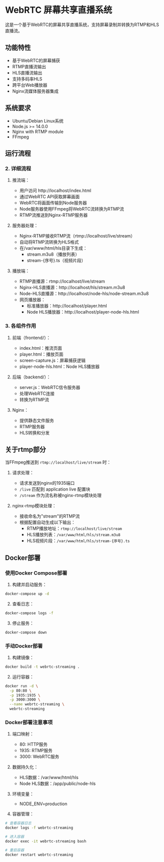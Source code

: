 # WebRTC 屏幕共享直播系统

这是一个基于WebRTC的屏幕共享直播系统，支持屏幕录制并转换为RTMP和HLS直播流。

## 功能特性

- 基于WebRTC的屏幕捕获
- RTMP直播流输出
- HLS直播流输出
- 支持多码率HLS
- 跨平台Web播放器
- Nginx流媒体服务器集成

## 系统要求

- Ubuntu/Debian Linux系统
- Node.js >= 14.0.0
- Nginx with RTMP module
- FFmpeg

## 运行流程


### 2. 详细流程

1. 推流端：
   - 用户访问 http://localhost/index.html
   - 通过WebRTC API获取屏幕画面
   - WebRTC将画面传输到Node服务器
   - Node服务器使用FFmpeg将WebRTC流转换为RTMP流
   - RTMP流推送到Nginx-RTMP服务器

2. 服务器处理：
   - Nginx-RTMP接收RTMP流（rtmp://localhost/live/stream）
   - 自动将RTMP流转换为HLS格式
   - 在/var/www/html/hls目录下生成：
     * stream.m3u8（播放列表）
     * stream-{序号}.ts（视频片段）

3. 播放端：
   - RTMP直播源：rtmp://localhost/live/stream
   - Nginx-HLS直播源：http://localhost/hls/stream.m3u8
   - Node-HLS直播源：http://localhost/node-hls/node-stream.m3u8
   - 网页播放器：
     * 标准播放器：http://localhost/player.html
     * Node HLS播放器：http://localhost/player-node-hls.html

### 3. 各组件作用

1. 前端（frontend/）：
   - index.html：推流页面
   - player.html：播放页面
   - screen-capture.js：屏幕捕获逻辑
   - player-node-hls.html：Node HLS播放器

2. 后端（backend/）：
   - server.js：WebRTC信令服务器
   - 处理WebRTC连接
   - 转换为RTMP流

3. Nginx：
   - 提供静态文件服务
   - RTMP服务器
   - HLS转换和分发


## 关于rtmp部分

当FFmpeg推送到 `rtmp://localhost/live/stream` 时：

1. 请求处理：
   - 请求发送到nginx的1935端口
   - `/live` 匹配到 application live 配置块
   - `/stream` 作为流名称被nginx-rtmp模块处理

2. nginx-rtmp模块处理：
   - 接收命名为"stream"的RTMP流
   - 根据配置自动生成以下输出：
     * RTMP播放地址：`rtmp://localhost/live/stream`
     * HLS播放列表：`/var/www/html/hls/stream.m3u8`
     * HLS视频片段：`/var/www/html/hls/stream-{序号}.ts`


## Docker部署

### 使用Docker Compose部署

1. 构建并启动服务：
```bash
docker-compose up -d
```

2. 查看日志：
```bash
docker-compose logs -f
```

3. 停止服务：
```bash
docker-compose down
```

### 手动Docker部署

1. 构建镜像：
```bash
docker build -t webrtc-streaming .
```

2. 运行容器：
```bash
docker run -d \
  -p 80:80 \
  -p 1935:1935 \
  -p 3000:3000 \
  --name webrtc-streaming \
  webrtc-streaming
```

### Docker部署注意事项

1. 端口映射：
   - 80: HTTP服务
   - 1935: RTMP服务
   - 3000: WebRTC服务

2. 数据持久化：
   - HLS数据：/var/www/html/hls
   - Node HLS数据：/app/public/node-hls

3. 环境变量：
   - NODE_ENV=production

4. 容器管理：
```bash
# 查看容器日志
docker logs -f webrtc-streaming

# 进入容器
docker exec -it webrtc-streaming bash

# 重启容器
docker restart webrtc-streaming
```


